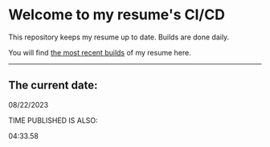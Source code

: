 # Welcome to my resume's CI/CD
This repository keeps my resume up to date. Builds are done daily.
  
You will find [the most recent builds](output/) of my resume here.
* * *
 
## The current date:  
 08/22/2023 
   
  
  
 TIME PUBLISHED IS ALSO: 
  
 04:33.58 
  
  
